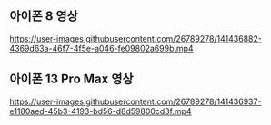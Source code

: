## 아이폰 8 영상



https://user-images.githubusercontent.com/26789278/141436882-4369d63a-46f7-4f5e-a046-fe09802a699b.mp4


## 아이폰 13 Pro Max 영상



https://user-images.githubusercontent.com/26789278/141436937-e1180aed-45b3-4193-bd56-d8d59800cd3f.mp4

